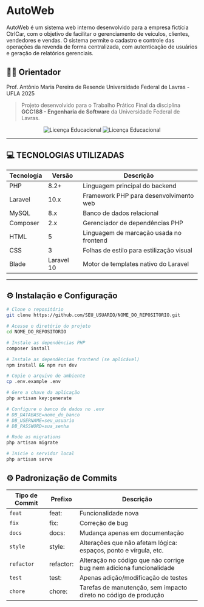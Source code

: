 # AutoWeb

AutoWeb é um sistema web interno desenvolvido para a empresa fictícia CtrlCar, com o objetivo de facilitar o gerenciamento de veículos, clientes, vendedores e vendas. O sistema permite o cadastro e controle das operações da revenda de forma centralizada, com autenticação de usuários e geração de relatórios gerenciais.

## 👨‍🏫 Orientador
Prof. Antônio Maria Pereira de Resende
Universidade Federal de Lavras - UFLA
2025

> Projeto desenvolvido para o Trabalho Prático Final da disciplina **GCC188 - Engenharia de Software** da Universidade Federal de Lavras.

<div align="center">
    <img src="https://img.shields.io/badge/Laravel-10-red" alt="Licença Educacional">
    <img src="https://img.shields.io/badge/Licença-Educacional-green" alt="Licença Educacional">
</div>

---

## 💻 TECNOLOGIAS UTILIZADAS

| Tecnologia       | Versão     | Descrição                           |
|------------------|------------|--------------------------------------|
| PHP              | 8.2+       | Linguagem principal do backend       |
| Laravel          | 10.x       | Framework PHP para desenvolvimento web |
| MySQL            | 8.x        | Banco de dados relacional            |
| Composer         | 2.x        | Gerenciador de dependências PHP      |
| HTML             | 5          | Linguagem de marcação usada no frontend      |
| CSS              | 3          | Folhas de estilo para estilização visual     |
| Blade            | Laravel 10 | Motor de templates nativo do Laravel         |

---

## ⚙️ Instalação e Configuração

```bash
# Clone o repositório
git clone https://github.com/SEU_USUARIO/NOME_DO_REPOSITORIO.git

# Acesse o diretório do projeto
cd NOME_DO_REPOSITORIO

# Instale as dependências PHP
composer install

# Instale as dependências frontend (se aplicável)
npm install && npm run dev

# Copie o arquivo de ambiente
cp .env.example .env

# Gere a chave da aplicação
php artisan key:generate

# Configure o banco de dados no .env
# DB_DATABASE=nome_do_banco
# DB_USERNAME=seu_usuario
# DB_PASSWORD=sua_senha

# Rode as migrations
php artisan migrate

# Inicie o servidor local
php artisan serve

```
## ⚙️ Padronização de Commits

| Tipo de Commit | Prefixo                  | Descrição                                                                                                   |
| -----------    | ------------------------ | ----------------------------------------------------------------------------------------------------------- |
| `feat`         | feat:                    | Funcionalidade nova                                                                                         | 
| `fix`          | fix:                     | Correção de bug                                                                                             | 
| `docs`         | docs:                    | Mudança apenas em documentação                                                                              | 
| `style`        | style:                   | Alterações que não afetam lógica: espaços, ponto e vírgula, etc.                                            | 
| `refactor`     | refactor:                | Alteração no código que não corrige bug nem adiciona funcionalidade                                         |  
| `test`         | test:                    | Apenas adição/modificação de testes                                                                         |  
| `chore`        | chore:                   | Tarefas de manutenção, sem impacto direto no código de produção                                             | 

